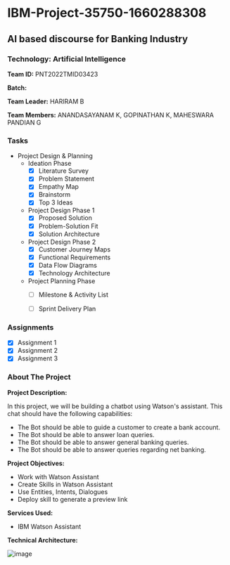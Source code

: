 # IBM-Project-35750-1660288308
## AI based discourse for Banking Industry
### Technology: Artificial Intelligence
**Team ID:** PNT2022TMID03423

**Batch:** 

**Team Leader:** HARIRAM B

**Team Members:** ANANDASAYANAM K, GOPINATHAN K, MAHESWARA PANDIAN G

### Tasks

- Project Design & Planning
  - Ideation Phase
    - [x] Literature Survey
    - [x] Problem Statement
    - [x] Empathy Map
    - [x] Brainstorm
    - [x] Top 3 Ideas
  - Project Design Phase 1
    - [x] Proposed Solution
    - [x] Problem-Solution Fit
    - [x] Solution Architecture
  - Project Design Phase 2
    - [x] Customer Journey Maps
    - [x] Functional Requirements
    - [x] Data Flow Diagrams
    - [x] Technology Architecture
  - Project Planning Phase
    - [ ] Milestone & Activity List
    - [ ] Sprint Delivery Plan
 

    
### Assignments

- [x] Assignment 1
- [x] Assignment 2
- [x] Assignment 3
    
### About The Project

**Project Description:**

In this project, we will be building a chatbot using Watson's assistant. This chat should have the following capabilities:

- The Bot should be able to guide a customer to create a bank account.
- The Bot should be able to answer loan queries.
- The Bot should be able to answer general banking queries.
- The Bot should be able to answer queries regarding net banking.

**Project Objectives:** 
- Work with Watson Assistant
- Create Skills  in Watson Assistant
- Use Entities, Intents, Dialogues
- Deploy skill to generate a preview link

**Services Used:**
- IBM Watson Assistant


**Technical Architecture:**

![image](https://user-images.githubusercontent.com/57994522/191175131-9a5742fc-a728-4282-83d5-74d4c2dc7035.png)
